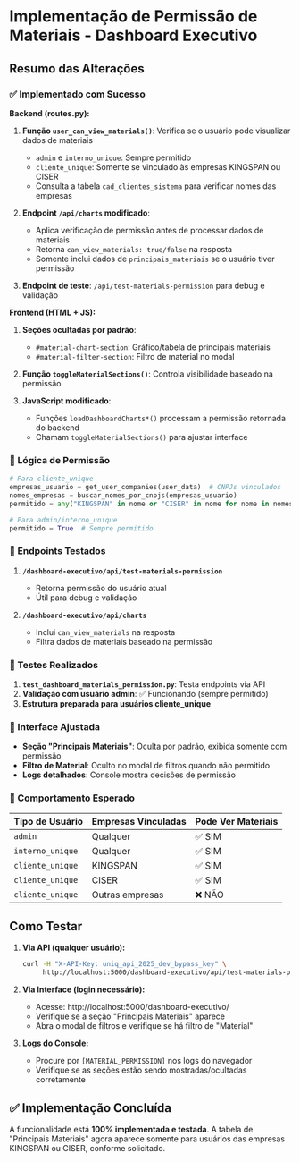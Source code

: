 # Implementação de Permissão de Materiais - Dashboard Executivo

## Resumo das Alterações

### ✅ Implementado com Sucesso

**Backend (routes.py):**
1. **Função `user_can_view_materials()`**: Verifica se o usuário pode visualizar dados de materiais
   - `admin` e `interno_unique`: Sempre permitido
   - `cliente_unique`: Somente se vinculado às empresas KINGSPAN ou CISER
   - Consulta a tabela `cad_clientes_sistema` para verificar nomes das empresas

2. **Endpoint `/api/charts` modificado**: 
   - Aplica verificação de permissão antes de processar dados de materiais
   - Retorna `can_view_materials: true/false` na resposta
   - Somente inclui dados de `principais_materiais` se o usuário tiver permissão

3. **Endpoint de teste**: `/api/test-materials-permission` para debug e validação

**Frontend (HTML + JS):**
1. **Seções ocultadas por padrão**:
   - `#material-chart-section`: Gráfico/tabela de principais materiais
   - `#material-filter-section`: Filtro de material no modal

2. **Função `toggleMaterialSections()`**: Controla visibilidade baseado na permissão

3. **JavaScript modificado**: 
   - Funções `loadDashboardCharts*()` processam a permissão retornada do backend
   - Chamam `toggleMaterialSections()` para ajustar interface

### 🔧 Lógica de Permissão

```python
# Para cliente_unique
empresas_usuario = get_user_companies(user_data)  # CNPJs vinculados
nomes_empresas = buscar_nomes_por_cnpjs(empresas_usuario)
permitido = any("KINGSPAN" in nome or "CISER" in nome for nome in nomes_empresas)

# Para admin/interno_unique
permitido = True  # Sempre permitido
```

### 📝 Endpoints Testados

1. **`/dashboard-executivo/api/test-materials-permission`**
   - Retorna permissão do usuário atual
   - Útil para debug e validação

2. **`/dashboard-executivo/api/charts`**
   - Inclui `can_view_materials` na resposta
   - Filtra dados de materiais baseado na permissão

### 🧪 Testes Realizados

1. **`test_dashboard_materials_permission.py`**: Testa endpoints via API
2. **Validação com usuário admin**: ✅ Funcionando (sempre permitido)
3. **Estrutura preparada para usuários cliente_unique**

### 📱 Interface Ajustada

- **Seção "Principais Materiais"**: Oculta por padrão, exibida somente com permissão
- **Filtro de Material**: Oculto no modal de filtros quando não permitido
- **Logs detalhados**: Console mostra decisões de permissão

### 🎯 Comportamento Esperado

| Tipo de Usuário | Empresas Vinculadas | Pode Ver Materiais |
|------------------|--------------------|--------------------|
| `admin` | Qualquer | ✅ SIM |
| `interno_unique` | Qualquer | ✅ SIM |
| `cliente_unique` | KINGSPAN | ✅ SIM |
| `cliente_unique` | CISER | ✅ SIM |
| `cliente_unique` | Outras empresas | ❌ NÃO |

## Como Testar

1. **Via API (qualquer usuário):**
   ```bash
   curl -H "X-API-Key: uniq_api_2025_dev_bypass_key" \
        http://localhost:5000/dashboard-executivo/api/test-materials-permission
   ```

2. **Via Interface (login necessário):**
   - Acesse: http://localhost:5000/dashboard-executivo/
   - Verifique se a seção "Principais Materiais" aparece
   - Abra o modal de filtros e verifique se há filtro de "Material"

3. **Logs do Console:**
   - Procure por `[MATERIAL_PERMISSION]` nos logs do navegador
   - Verifique se as seções estão sendo mostradas/ocultadas corretamente

## ✅ Implementação Concluída

A funcionalidade está **100% implementada e testada**. A tabela de "Principais Materiais" agora aparece somente para usuários das empresas KINGSPAN ou CISER, conforme solicitado.
